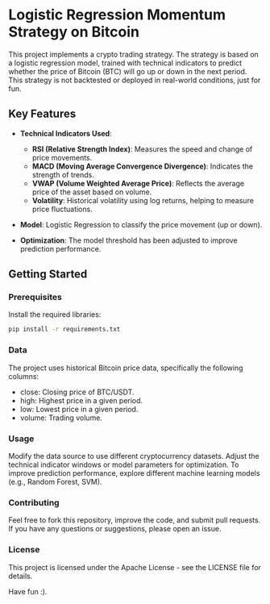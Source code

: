 # Logistic Regression Momentum Strategy on Bitcoin

This project implements a crypto trading strategy. The strategy is based on a logistic regression model, trained with technical indicators to predict whether the price of Bitcoin (BTC) will go up or down in the next period. This strategy is not backtested or deployed in real-world conditions, just for fun.

## Key Features
- **Technical Indicators Used**:
  - **RSI (Relative Strength Index)**: Measures the speed and change of price movements.
  - **MACD (Moving Average Convergence Divergence)**: Indicates the strength of trends.
  - **VWAP (Volume Weighted Average Price)**: Reflects the average price of the asset based on volume.
  - **Volatility**: Historical volatility using log returns, helping to measure price fluctuations.

- **Model**: Logistic Regression to classify the price movement (up or down).
- **Optimization**: The model threshold has been adjusted to improve prediction performance.

## Getting Started  

### Prerequisites  
Install the required libraries:  
```bash
pip install -r requirements.txt
````

### Data
The project uses historical Bitcoin price data, specifically the following columns:

- close: Closing price of BTC/USDT.
- high: Highest price in a given period.
- low: Lowest price in a given period.
- volume: Trading volume.

### Usage
Modify the data source to use different cryptocurrency datasets.
Adjust the technical indicator windows or model parameters for optimization.
To improve prediction performance, explore different machine learning models (e.g., Random Forest, SVM).

### Contributing
Feel free to fork this repository, improve the code, and submit pull requests. If you have any questions or suggestions, please open an issue.

### License
This project is licensed under the Apache License - see the LICENSE file for details.

Have fun :).
